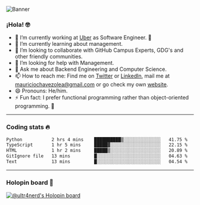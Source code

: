 ![Banner](banner.gif)

### ¡Hola! 🤓

- 🔭 I’m currently working at [Uber](https://uber.com) as Software Engineer. 🚗
- 🌱 I’m currently learning about management.
- 👯 I’m looking to collaborate with GitHub Campus Experts, GDG's and other friendly communities.
- 🤔 I’m looking for help with Management.
- 💬 Ask me about Backend Engineering and Computer Science.
- 📫 How to reach me: Find me on [Twitter](https://twitter.com/ultr4nerd) or [LinkedIn](https://www.linkedin.com/in/ultr4nerd), mail me at [mauriciochavezolea@gmail.com](mailto:mauriciochavezolea@gmail.com) or go check my own [website](https://mauriciochavez.dev).
- 😄 Pronouns: He/him. 
- ⚡ Fun fact: I prefer functional programming rather than object-oriented programming. 🤭
---

### Coding stats 🔥

<!--START_SECTION:waka-->

```txt
Python           2 hrs 4 mins    ██████████▒░░░░░░░░░░░░░░   41.75 %
TypeScript       1 hr 5 mins     █████▓░░░░░░░░░░░░░░░░░░░   22.15 %
HTML             1 hr 2 mins     █████▒░░░░░░░░░░░░░░░░░░░   20.89 %
GitIgnore file   13 mins         █░░░░░░░░░░░░░░░░░░░░░░░░   04.63 %
Text             13 mins         █░░░░░░░░░░░░░░░░░░░░░░░░   04.54 %
```

<!--END_SECTION:waka-->

---

### Holopin board 🦖

[![@ultr4nerd's Holopin board](https://holopin.me/ultr4nerd)](https://holopin.io/@ultr4nerd)
